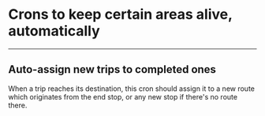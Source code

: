 # Crons to keep certain areas alive, automatically

---

## Auto-assign new trips to completed ones

When a trip reaches its destination, this cron should assign it to a new route which originates from the end stop, or any new stop if there's no route there.
